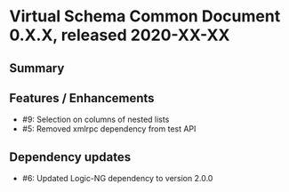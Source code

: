 # Virtual Schema Common Document 0.X.X, released 2020-XX-XX

## Summary

## Features / Enhancements

* #9: Selection on columns of nested lists
* #5: Removed xmlrpc dependency from test API

## Dependency updates

* #6: Updated Logic-NG dependency to version 2.0.0